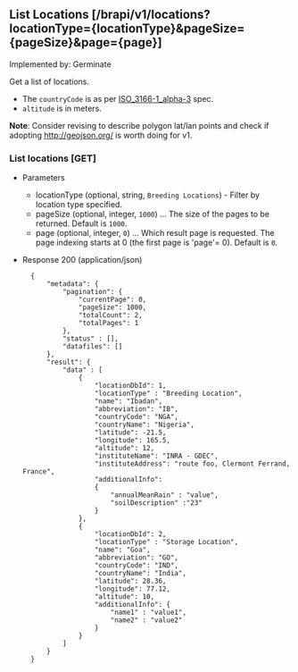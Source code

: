 ## List Locations [/brapi/v1/locations?locationType={locationType}&pageSize={pageSize}&page={page}]

Implemented by: Germinate

Get a list of locations.

* The `countryCode` is as per [ISO_3166-1_alpha-3](https://en.wikipedia.org/wiki/ISO_3166-1_alpha-3) spec.
* `altitude` is in meters.

**Note**: Consider revising to describe polygon lat/lan points and check if adopting http://geojson.org/ is worth doing for v1.

### List locations [GET]

+ Parameters
    + locationType (optional, string, `Breeding Locations`) - Filter by location type specified.
    + pageSize (optional, integer, `1000`) ... The size of the pages to be returned. Default is `1000`.
    + page (optional, integer, `0`) ... Which result page is requested. The page indexing starts at 0 (the first page is 'page'= 0). Default is `0`.

+ Response 200 (application/json)
        
        {
            "metadata": {
                "pagination": { 
                    "currentPage": 0,
                    "pageSize": 1000,
                    "totalCount": 2,
                    "totalPages": 1
                },
                "status" : [],
                "datafiles": []
            },
            "result": {
                "data" : [
                    {
                        "locationDbId": 1,
                        "locationType" : "Breeding Location",
                        "name": "Ibadan",
                        "abbreviation": "IB",
                        "countryCode": "NGA",
                        "countryName": "Nigeria",
                        "latitude": -21.5,
                        "longitude": 165.5,
                        "altitude": 12,
                        "instituteName": "INRA - GDEC",
                        "instituteAddress": "route foo, Clermont Ferrand, France",
                        "additionalInfo": 
                        {
                            "annualMeanRain" : "value", 
                            "soilDescription" :"23"
                        }
                    },
                    {
                        "locationDbId": 2,
                        "locationType" : "Storage Location",
                        "name": "Goa",
                        "abbreviation": "GO",
                        "countryCode": "IND",
                        "countryName": "India",
                        "latitude": 28.36,
                        "longitude": 77.12,
                        "altitude": 10,
                        "additionalInfo": {
                            "name1" : "value1",
                            "name2" : "value2"
                        }
                    }
                ]
            }
        }


